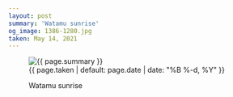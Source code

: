 ```yaml
---
layout: post
summary: 'Watamu sunrise'
og_image: 1386-1280.jpg
taken: May 14, 2021
---
```


<figure class="post" data-src="{{ site.assets_url }}/{{ page.og_image }}">
<img alt="{{ page.summary }}" sizes="(min-width: 700px) 50vw, calc(100vw - 2rem)" src="{{ site.assets_url }}/1386-640.jpg" srcset="{{ site.assets_url }}/1386-320.jpg 320w, {{ site.assets_url }}/1386-640.jpg 640w, {{ site.assets_url }}/1386-960.jpg 960w, {{ site.assets_url }}/1386-1280.jpg 1280w"/>
<figcaption>
<time>{{ page.taken | default: page.date | date: "%B %-d, %Y" }}</time>
<p>Watamu sunrise</p>
</figcaption>
</figure>

